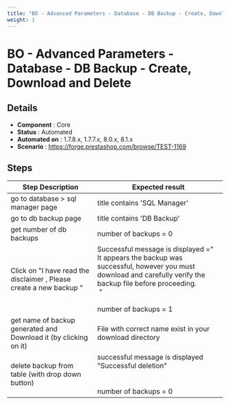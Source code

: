 ```yaml
---
title: "BO - Advanced Parameters - Database - DB Backup - Create, Download and Delete"
weight: 1
---
```


# BO - Advanced Parameters - Database - DB Backup - Create, Download and Delete
## Details
* **Component** : Core
* **Status** : Automated
* **Automated on** : 1.7.8.x, 1.7.7.x, 8.0.x, 8.1.x
* **Scenario** : https://forge.prestashop.com/browse/TEST-1169

## Steps
| Step Description | Expected result |
| ----- | ----- |
| go to database > sql manager page | title contains 'SQL Manager' |
| go to db backup page | title contains 'DB Backup' |
| get number of db backups | number of backups = 0 |
| Click on "I have read the disclaimer , Please create a new backup " | Successful message is displayed ="<br>It appears the backup was successful, however you must download and carefully verify the backup file before proceeding.<br> "<br><br>number of backups = 1 |
| get name of backup generated and Download it (by clicking on it) | File with correct name exist in your download directory |
| delete backup from table (with drop down button) | successful message is displayed "Successful deletion"<br><br><br>number of backups = 0 |
